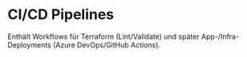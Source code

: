 # CI/CD Pipelines
Enthält Workflows für Terraform (Lint/Validate) und später App-/Infra-Deployments (Azure DevOps/GitHub Actions).
